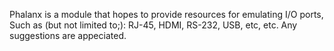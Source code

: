 Phalanx is a module that hopes to provide resources for emulating I/O ports,
Such as (but not limited to;): RJ-45, HDMI, RS-232, USB, etc, etc.
Any suggestions are appeciated.
